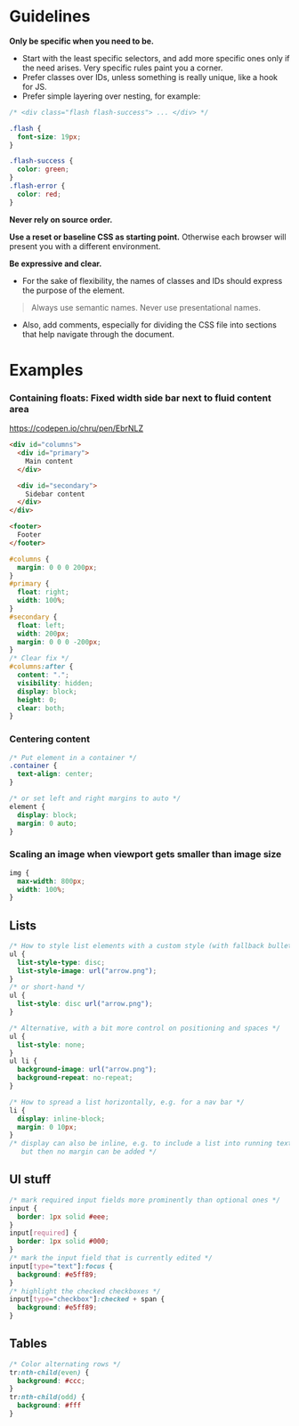 # Guidelines

**Only be specific when you need to be.**

* Start with the least specific selectors, and add more specific ones only if the need arises. Very specific rules paint you a corner.
* Prefer classes over IDs, unless something is really unique, like a hook for JS.
* Prefer simple layering over nesting, for example:
```css
/* <div class="flash flash-success"> ... </div> */

.flash {
  font-size: 19px;
}

.flash-success {
  color: green;
}
.flash-error {
  color: red;
}
```

**Never rely on source order.**

**Use a reset or baseline CSS as starting point.** Otherwise each browser will present you with a different environment.

**Be expressive and clear.**

* For the sake of flexibility, the names of classes and IDs should express the purpose of the element.
> Always use semantic names. Never use presentational names.

* Also, add comments, especially for dividing the CSS file into sections that help navigate through the document.


# Examples

### Containing floats: Fixed width side bar next to fluid content area

https://codepen.io/chru/pen/EbrNLZ

```html
<div id="columns">
  <div id="primary">
    Main content
  </div>

  <div id="secondary">
    Sidebar content
  </div>
</div>

<footer>
  Footer
</footer>
```

```css
#columns {
  margin: 0 0 0 200px;
}
#primary {
  float: right;
  width: 100%;
}
#secondary {
  float: left;
  width: 200px;
  margin: 0 0 0 -200px;
}
/* Clear fix */
#columns:after {
  content: ".";
  visibility: hidden;
  display: block;
  height: 0;
  clear: both;
}
```

### Centering content

```css
/* Put element in a container */
.container {
  text-align: center;
}

/* or set left and right margins to auto */
element {
  display: block;
  margin: 0 auto;
}
```

### Scaling an image when viewport gets smaller than image size

```css
img {
  max-width: 800px;
  width: 100%;
}
```

## Lists

```css
/* How to style list elements with a custom style (with fallback bullets) */
ul {
  list-style-type: disc;
  list-style-image: url("arrow.png");
}
/* or short-hand */
ul {
  list-style: disc url("arrow.png");
}

/* Alternative, with a bit more control on positioning and spaces */
ul {
  list-style: none;
}
ul li {
  background-image: url("arrow.png");
  background-repeat: no-repeat;
}

/* How to spread a list horizontally, e.g. for a nav bar */
li {
  display: inline-block;
  margin: 0 10px;
}
/* display can also be inline, e.g. to include a list into running text,
   but then no margin can be added */
```

## UI stuff

```css
/* mark required input fields more prominently than optional ones */
input {
  border: 1px solid #eee;
}
input[required] {
  border: 1px solid #000;
}
/* mark the input field that is currently edited */
input[type="text"]:focus {
  background: #e5ff89;
}
/* highlight the checked checkboxes */
input[type="checkbox"]:checked + span {
  background: #e5ff89;
}
```

## Tables

```css
/* Color alternating rows */
tr:nth-child(even) {
  background: #ccc;
}
tr:nth-child(odd) {
  background: #fff
}
```
